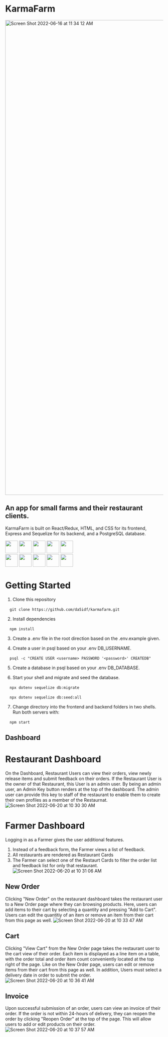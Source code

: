 # KarmaFarm

<img width="1508" alt="Screen Shot 2022-06-16 at 11 34 12 AM" src="https://user-images.githubusercontent.com/97040789/174106857-5267ca18-4c3c-4a64-b414-473cb5e82ddf.png">

## An app for small farms and their restaurant clients.

KarmaFarm is built on React/Redux, HTML, and CSS for its frontend, Express and Sequelize for its backend, and a PostgreSQL database.
<div style="display:flex,gap:1rem">
  <img src="https://cdn.jsdelivr.net/gh/devicons/devicon/icons/react/react-original.svg" height=40/> 
  <img src="https://cdn.jsdelivr.net/gh/devicons/devicon/icons/redux/redux-original.svg" height=40/>
  <img  src="https://cdn.jsdelivr.net/gh/devicons/devicon/icons/javascript/javascript-original.svg"  height=40/>
  <img src="https://cdn.jsdelivr.net/gh/devicons/devicon/icons/nodejs/nodejs-plain-wordmark.svg" height=40/>
  <img src="https://cdn.jsdelivr.net/gh/devicons/devicon/icons/express/express-original-wordmark.svg" height=40/>
</div>
<div style="display:flex,gap:1rem">
  <img  src="https://cdn.jsdelivr.net/gh/devicons/devicon/icons/sequelize/sequelize-original.svg"  height=40/>
  <img  src="https://cdn.jsdelivr.net/gh/devicons/devicon/icons/css3/css3-original.svg"  height=40/>
  <img  src="https://cdn.jsdelivr.net/gh/devicons/devicon/icons/html5/html5-original.svg"  height=40/>
  <img  src="https://cdn.jsdelivr.net/gh/devicons/devicon/icons/git/git-original.svg"  height=40/>
  <img  src="https://cdn.jsdelivr.net/gh/devicons/devicon/icons/vscode/vscode-original.svg"  height=40/>
</div>




# Getting Started
1. Clone this repository <br />

&ensp;&ensp;`git clone https://github.com/da5idf/karmafarm.git`

2. Install dependencies  <br />

&ensp;&ensp;`npm install`

3. Create a .env file in the root direction based on the .env.example given.  <br />

4. Create a user in psql based on your .env DB_USERNAME. <br />

&ensp;&ensp;`psql -c "CREATE USER <username> PASSWORD '<password>' CREATEDB"`

5. Create a database in psql based on your .env DB_DATABASE. <br />

6. Start your shell and migrate and seed the database.   <br />

&ensp;&ensp;`npx dotenv sequelize db:migrate`   <br />

&ensp;&ensp;`npx dotenv sequelize db:seed:all`

7. Change directory into the frontend and backend folders in two shells. Run both servers with: <br />

&ensp;&ensp;`npm start`

## Dashboard
# Restaurant Dashboard
On the Dashboard, Restaurant Users can view their orders, view newly release items and submit feedback on their orders. 
If the Restaurant User is the owner of that Restaurant, this User is an admin user. By being an admin user, an Admin Key
button renders at the top of the dashboard. The admin user can provide this key to staff of the restaurant to enable them
to create their own profiles as a member of the Restaurnat.
![Screen Shot 2022-06-20 at 10 30 30 AM](https://user-images.githubusercontent.com/97040789/174624461-ec873167-1dde-4509-8162-79a73d20220e.png)

# Farmer Dashboard
Logging in as a Farmer gives the user additional features. 
1. Instead of a feedback form, the Farmer views a list of feedback. <br />
2. All restaurants are rendered as Restaurant Cards <br />
3. The Farmer can select one of the Restaurt Cards to filter the order list and feedback list for only that restaurant. <br />
![Screen Shot 2022-06-20 at 10 31 06 AM](https://user-images.githubusercontent.com/97040789/174624545-a217a60b-b484-4686-9489-9b93fe916f20.png)

## New Order
Clicking "New Order" on the restaurant dashboard takes the restaurant user to a New Order page where they can browsing products. Here, users can add items to their cart by selecting a quantity and pressing "Add to Cart". Users can edit the quantitiy of an item or remove an item from their cart from this page as well.
![Screen Shot 2022-06-20 at 10 33 47 AM](https://user-images.githubusercontent.com/97040789/174625083-eac110f7-adb9-4095-93cd-db329ab88fd6.png)

## Cart
Clicking "View Cart" from the New Order page takes the restaurant user to the cart view of their order. Each item is displayed as a line item on a table, with the order total and order item count conveniently located at the top right of the page. Like on the New Order page, users can edit or remove items from their cart from this page as well. In addition, Users must select a delivery date in order to submit the order.
![Screen Shot 2022-06-20 at 10 36 41 AM](https://user-images.githubusercontent.com/97040789/174625556-dfe4d78e-a1d8-4858-8a5e-b261f1ef877b.png)

## Invoice 
Upon successful submission of an order, users can view an invoice of their order. If the order is not within 24-hours of delivery, they can reopen the order by clicking "Reopen Order" at the top of the page. This will allow users to add or edit products on their order.
![Screen Shot 2022-06-20 at 10 37 57 AM](https://user-images.githubusercontent.com/97040789/174625784-640e2519-1c2a-40a1-94e7-69e08c2d27fb.png)

